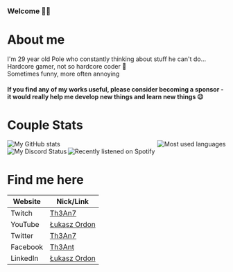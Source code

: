 ### Welcome 🙋‍♂️

# About me
I'm 29 year old Pole who constantly thinking about stuff he can't do... <br>
Hardcore gamer, not so hardcore coder 🤣 <br>
Sometimes funny, more often annoying <br>


#### If you find any of my works useful, please consider becoming a sponsor - it would really help me develop new things and learn new things 😉

<h1>Couple Stats</h1>
<a href="https://github-readme-stats.vercel.app/api?username=th3an7&hide=stars&show_icons=true&hide_border=true&theme=github_dark">
  <img align="left" alt="My GitHub stats" src="https://github-readme-stats.vercel.app/api?username=th3an7&hide=stars&show_icons=true&hide_border=true&theme=github_dark" />
</a>
<a href="https://github-readme-stats.vercel.app/api/top-langs/?username=th3an7&layout=compact&hide=python&hide_border=true&theme=github_dark">
  <img align="right" alt="Most used languages" src="https://github-readme-stats.vercel.app/api/top-langs/?username=th3an7&layout=compact&hide=python&hide_border=true&theme=github_dark" />
</a>
<br clear="left">
<a href="https://discord.com/users/215285737422192640">
  <img align="left" alt="My Discord Status" src="https://lanyard.cnrad.dev/api/215285737422192640?&bg=0D1117&borderRadius=0px&animated=true&idleMessage=NO%20STATUS" />
</a>
<a href="https://spotify-github-profile.vercel.app/api/view?uid=th3ant&redirect=true">
  <img align="left" alt="Recently listened on Spotify" src="https://spotify-github-profile.vercel.app/api/view?uid=th3ant&cover_image=true&theme=natemoo-re&bar_color=53b14f&bar_color_cover=true" />
</a>

<br clear="left">
<p><h1>Find me here</h1></p>

| Website  | Nick/Link                                                                |
|----------|--------------------------------------------------------------------------|
| Twitch   | [Th3An7](https://twitch.tv/th3an7)                                       |
| YouTube  | [Łukasz Ordon](https://www.youtube.com/channel/UCM-PzLOB76yiG6RxHYbu0dw) |
| Twitter  | [Th3An7](https://twitter.com/Th3An7)                                     |
| Facebook | [Th3Ant](https://www.facebook.com/Th3Ant/)                               |
| LinkedIn | [Łukasz Ordon](https://www.linkedin.com/in/lukaszordon/)                 |

